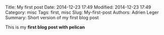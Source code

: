 Title: My first post
Date: 2014-12-23 17:49
Modified: 2014-12-23 17:49
Category: misc
Tags: first, misc
Slug: My-first-post
Authors: Adrien Leger
Summary: Short version of my first blog post

This is my **first blog post with pelican**
